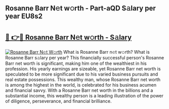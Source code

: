 ## Rosanne Barr N𝚎t w𝚘rth - Part-aQD S𝚊lary per year EU8s2

# <h2><a href="http://gc1cwaf.nevu.top/?p=Rosanne+Barr">🔗 👉🔴 Rosanne Barr N𝚎t w𝚘rth - S𝚊lary</a></h2>

[![Rosanne Barr N𝚎t W𝚘rth](https://i.imgur.com/Oavwk0R.jpeg)](http://gc1cwaf.nevu.top/?p=Rosanne+Barr)
What is Rosanne Barr n𝚎t w𝚘rth? What is Rosanne Barr s𝚊lary per year?
This financially successful person's Rosanne Barr net worth is significant, making him one of the wealthiest in his profession. His yearly earnings are sizeable, yet Rosanne Barr net worth is speculated to be more significant due to his varied business pursuits and real estate possessions. This wealthy man, whose Rosanne Barr net worth is among the highest in the world, is celebrated for his business acumen and financial savvy. With a Rosanne Barr net worth in the billions and a substantial income, this wealthy person is a leading illustration of the power of diligence, perseverance, and financial brilliance.
